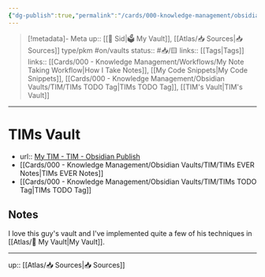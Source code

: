 ```yaml
---
{"dg-publish":true,"permalink":"/cards/000-knowledge-management/obsidian-vaults/tim/ti-ms-vault/"}
---
```


> [!metadata]- Meta
> up:: [[🧠 Sid\|🗳 My Vault]], [[Atlas/📥 Sources\|📥 Sources]]
> 	type[](🧠%20My%20Vault.md)/pkm #on/vaults
> status:: #📥/🟨 
> links:: [[Tags\|Tags]]
> links:: [[Cards/000 - Knowledge Management/Workflows/My Note Taking Workflow\|How I Take Notes]], [[My Code Snippets\|My Code Snippets]], [[Cards/000 - Knowledge Management/Obsidian Vaults/TIM/TIMs TODO Tag\|TIMs TODO Tag]], [[TIM's Vault\|TIM's Vault]]
---

# TIMs Vault
- url:: [My TIM - TIM - Obsidian Publish](https://publish.obsidian.md/tim/30_Topics/35_Outlines/My+TIM)
- [[Cards/000 - Knowledge Management/Obsidian Vaults/TIM/TIMs EVER Notes\|TIMs EVER Notes]]
- [[Cards/000 - Knowledge Management/Obsidian Vaults/TIM/TIMs TODO Tag\|TIMs TODO Tag]]

## Notes
I love this guy's vault and I've implemented quite a few of his techniques in [[Atlas/🧠 My Vault\|My Vault]]. 

---

up:: [[Atlas/📥 Sources\|📥 Sources]]

